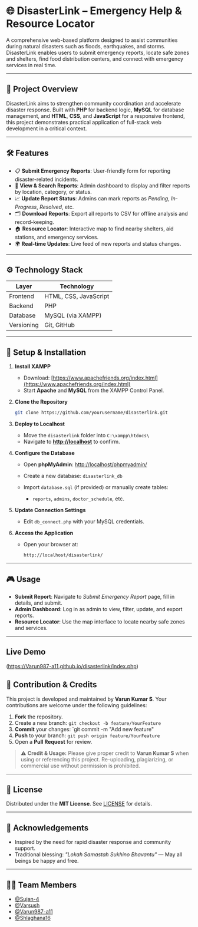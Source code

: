 # 🌐 DisasterLink – Emergency Help & Resource Locator

A comprehensive web-based platform designed to assist communities during natural disasters such as floods, earthquakes, and storms. DisasterLink enables users to submit emergency reports, locate safe zones and shelters, find food distribution centers, and connect with emergency services in real time.

---

## 🌟 Project Overview

DisasterLink aims to strengthen community coordination and accelerate disaster response. Built with **PHP** for backend logic, **MySQL** for database management, and **HTML**, **CSS**, and **JavaScript** for a responsive frontend, this project demonstrates practical application of full-stack web development in a critical context.

---

## 🛠️ Features

* 📋 **Submit Emergency Reports**: User-friendly form for reporting disaster-related incidents.
* 🔎 **View & Search Reports**: Admin dashboard to display and filter reports by location, category, or status.
* 📈 **Update Report Status**: Admins can mark reports as *Pending*, *In-Progress*, *Resolved*, etc.
* 🗂️ **Download Reports**: Export all reports to CSV for offline analysis and record-keeping.
* 🏠 **Resource Locator**: Interactive map to find nearby shelters, aid stations, and emergency services.
* 🌍 **Real-time Updates**: Live feed of new reports and status changes.

---

## ⚙️ Technology Stack

| Layer      | Technology            |
| ---------- | --------------------- |
| Frontend   | HTML, CSS, JavaScript |
| Backend    | PHP                   |
| Database   | MySQL (via XAMPP)     |
| Versioning | Git, GitHub           |

---

## 🚀 Setup & Installation

1. **Install XAMPP**

   * Download: [https://www.apachefriends.org/index.html](https://www.apachefriends.org/index.html)
   * Start **Apache** and **MySQL** from the XAMPP Control Panel.

2. **Clone the Repository**

   ```bash
   git clone https://github.com/yourusername/disasterlink.git
   ```

3. **Deploy to Localhost**

   * Move the `disasterlink` folder into `C:\xampp\htdocs\`
   * Navigate to **[http://localhost](http://localhost)** to confirm.

4. **Configure the Database**

   * Open **phpMyAdmin**: [http://localhost/phpmyadmin/](http://localhost/phpmyadmin/)
   * Create a new database: `disasterlink_db`
   * Import `database.sql` (if provided) or manually create tables:

     * `reports`, `admins`, `doctor_schedule`, etc.

5. **Update Connection Settings**

   * Edit `db_connect.php` with your MySQL credentials.

6. **Access the Application**

   * Open your browser at:

     ```
     http://localhost/disasterlink/
     ```

---

## 🎮 Usage

* **Submit Report**: Navigate to *Submit Emergency Report* page, fill in details, and submit.
* **Admin Dashboard**: Log in as admin to view, filter, update, and export reports.
* **Resource Locator**: Use the map interface to locate nearby safe zones and services.

---

## Live Demo
(https://Varun987-a11.github.io/disasterlink/index.php)  




## 🤝 Contribution & Credits

This project is developed and maintained by **Varun Kumar S**. Your contributions are welcome under the following guidelines:

1. **Fork** the repository.
2. Create a new branch: `git checkout -b feature/YourFeature`
3. **Commit** your changes: \`git commit -m "Add new feature"
4. **Push** to your branch: `git push origin feature/YourFeature`
5. Open a **Pull Request** for review.

> ⚠️ **Credit & Usage:** Please give proper credit to **Varun Kumar S** when using or referencing this project. Re-uploading, plagiarizing, or commercial use without permission is prohibited.

---

## 📝 License

Distributed under the **MIT License**. See [LICENSE](LICENSE) for details.

---

## 🙏 Acknowledgements

* Inspired by the need for rapid disaster response and community support.
* Traditional blessing: *"Lokah Samastah Sukhino Bhavantu"* — May all beings be happy and free.

---

## 👨‍💻 Team Members

- [@Sujan-4](https://github.com/Sujan-4)  
- [@Varsush](https://github.com/Varsush)  
- [@Varun987-a11](https://github.com/Varun987-a11)  
- [@Shlaghana16](https://github.com/Shlaghana16)
